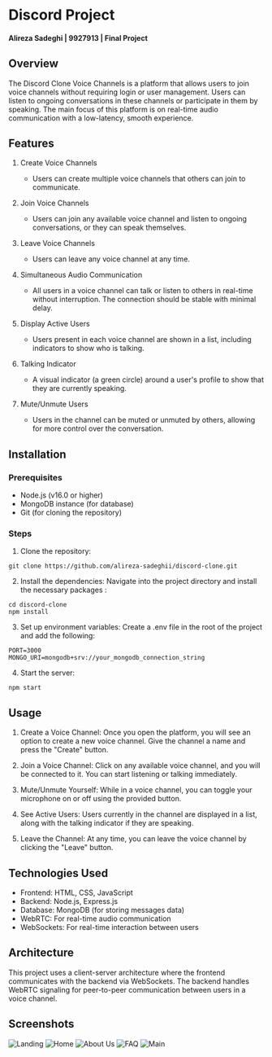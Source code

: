 # Discord Project
#### Alireza Sadeghi | 9927913 | Final Project

## Overview
The Discord Clone Voice Channels is a platform that allows users to join voice channels without requiring login or user management. Users can listen to ongoing conversations in these channels or participate in them by speaking. The main focus of this platform is on real-time audio communication with a low-latency, smooth experience.

## Features
1. Create Voice Channels
    - Users can create multiple voice channels that others can join to communicate.

2. Join Voice Channels
    - Users can join any available voice channel and listen to ongoing conversations, or they can speak themselves.

3. Leave Voice Channels
    - Users can leave any voice channel at any time.

4. Simultaneous Audio Communication
    - All users in a voice channel can talk or listen to others in real-time without interruption. The connection should be stable with minimal delay.

5. Display Active Users
    - Users present in each voice channel are shown in a list, including indicators to show who is talking.

6. Talking Indicator
    - A visual indicator (a green circle) around a user's profile to show that they are currently speaking.

7. Mute/Unmute Users
    - Users in the channel can be muted or unmuted by others, allowing for more control over the conversation.

## Installation
### Prerequisites
  * Node.js (v16.0 or higher)
  * MongoDB instance (for database)
  * Git (for cloning the repository)

### Steps
1. Clone the repository:
```shell
git clone https://github.com/alireza-sadeghii/discord-clone.git
```

2. Install the dependencies: Navigate into the project directory and install the necessary packages :
```shell
cd discord-clone
npm install
```

3. Set up environment variables: Create a .env file in the root of the project and add the following:
```
PORT=3000
MONGO_URI=mongodb+srv://your_mongodb_connection_string
```

4. Start the server:
```
npm start
```

## Usage
1. Create a Voice Channel: Once you open the platform, you will see an option to create a new voice channel. Give the channel a name and press the "Create" button.

2. Join a Voice Channel: Click on any available voice channel, and you will be connected to it. You can start listening or talking immediately.

3. Mute/Unmute Yourself: While in a voice channel, you can toggle your microphone on or off using the provided button.

4. See Active Users: Users currently in the channel are displayed in a list, along with the talking indicator if they are speaking.

5. Leave the Channel: At any time, you can leave the voice channel by clicking the "Leave" button.

## Technologies Used
  * Frontend: HTML, CSS, JavaScript
  * Backend: Node.js, Express.js
  * Database: MongoDB (for storing messages data)
  * WebRTC: For real-time audio communication
  * WebSockets: For real-time interaction between users

## Architecture
This project uses a client-server architecture where the frontend communicates with the backend via WebSockets. The backend handles WebRTC signaling for peer-to-peer communication between users in a voice channel.

## Screenshots
![Landing](https://drive.google.com/uc?export=view&id=19JmduHpAUiKn4fOE28V5o1sE1tjUBwWD)
![Home](https://drive.google.com/uc?export=view&id=19sHe96Z7EGYZpnsJCsxgWblA6KlAKEiY)
![About Us](https://drive.google.com/uc?export=view&id=1l4RN2HFV6kTwUWS4ZQh_Fv7tKCcmLeiv)
![FAQ](https://drive.google.com/uc?export=view&id=19b2zZ763EimJ3_eXZU9WW9AoSptESbWw)
![Main](https://drive.google.com/uc?export=view&id=1s48EqluPWiv5BIgfr9FqzbzvC3iLQSeC)
